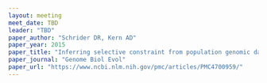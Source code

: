 ```yaml
---
layout: meeting
meet_date: TBD
leader: "TBD"
paper_author: "Schrider DR, Kern AD"
paper_year: 2015
paper_title: "Inferring selective constraint from population genomic data suggests recent regulatory turnover in the human brain"
paper_journal: "Genome Biol Evol"
paper_url: "https://www.ncbi.nlm.nih.gov/pmc/articles/PMC4700959/"
---
```

